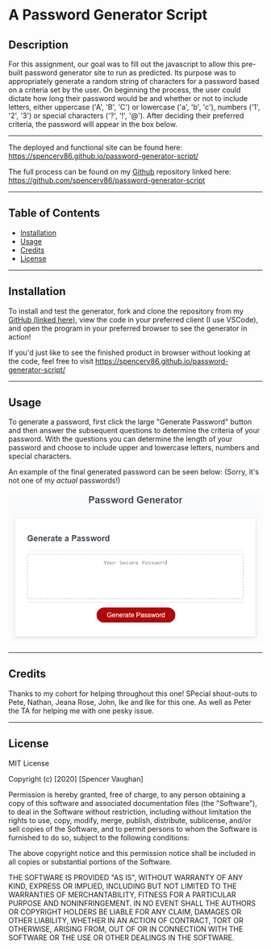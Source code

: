 # A Password Generator Script

## Description

For this assignment, our goal was to fill out the javascript to allow this pre-built password generator site to run as predicted. Its purpose was to appropriately generate a random string of characters for a password based on a criteria set by the user. On beginning the process, the user could dictate how long their password would be and whether or not to include letters, either uppercase ('A', 'B', 'C') or lowercase ('a', 'b', 'c'), numbers ('1', '2', '3') or special characters ('?', '!', '@'). After deciding their preferred criteria, the password will appear in the box below.

------------

The deployed and functional site can be found here: <https://spencerv86.github.io/password-generator-script/>

The full process can be found on my [Github](https://github.com/spencerv86/password-generator-script) repository linked here:
<https://github.com/spencerv86/password-generator-script>

-------

## Table of Contents

* [Installation](#installation)
* [Usage](#usage)
* [Credits](#credits)
* [License](#license)

------

## Installation

To install and test the generator, fork and clone the repository from my [GitHub (linked here)](https://github.com/spencerv86/password-generator-script), view the code in your preferred client (I use VSCode), and open the program in your preferred browser to see the generator in action!

If you'd just like to see the finished product in browser without looking at the code, feel free to visit https://spencerv86.github.io/password-generator-script/  

------

## Usage

To generate a password, first click the large "Generate Password" button and then answer the subsequent questions to determine the criteria of your password. With the questions you can determine the length of your password and choose to include upper and lowercase letters, numbers and special characters. 

An example of the final generated password can be seen below: (Sorry, it's not one of my *actual* passwords!)

![password-generator-screenshot](https://raw.githubusercontent.com/spencerv86/password-generator-script/main/Develop/Assets/03-javascript-homework-demo.png)

------

## Credits

Thanks to my cohort for helping throughout this one! SPecial shout-outs to Pete, Nathan, Jeana Rose, John, Ike and Ike for this one. As well as Peter the TA for helping me with one pesky issue.

-------

## License

MIT License

Copyright (c) [2020] [Spencer Vaughan]

Permission is hereby granted, free of charge, to any person obtaining a copy
of this software and associated documentation files (the "Software"), to deal
in the Software without restriction, including without limitation the rights
to use, copy, modify, merge, publish, distribute, sublicense, and/or sell
copies of the Software, and to permit persons to whom the Software is
furnished to do so, subject to the following conditions:

The above copyright notice and this permission notice shall be included in all
copies or substantial portions of the Software.

THE SOFTWARE IS PROVIDED "AS IS", WITHOUT WARRANTY OF ANY KIND, EXPRESS OR
IMPLIED, INCLUDING BUT NOT LIMITED TO THE WARRANTIES OF MERCHANTABILITY,
FITNESS FOR A PARTICULAR PURPOSE AND NONINFRINGEMENT. IN NO EVENT SHALL THE
AUTHORS OR COPYRIGHT HOLDERS BE LIABLE FOR ANY CLAIM, DAMAGES OR OTHER
LIABILITY, WHETHER IN AN ACTION OF CONTRACT, TORT OR OTHERWISE, ARISING FROM,
OUT OF OR IN CONNECTION WITH THE SOFTWARE OR THE USE OR OTHER DEALINGS IN THE
SOFTWARE.